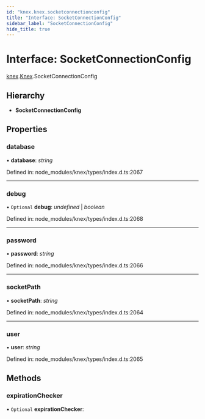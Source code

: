 ```yaml
---
id: "knex.knex.socketconnectionconfig"
title: "Interface: SocketConnectionConfig"
sidebar_label: "SocketConnectionConfig"
hide_title: true
---
```


# Interface: SocketConnectionConfig

[knex](../modules/knex.md).[Knex](../modules/knex.knex-1.md).SocketConnectionConfig

## Hierarchy

* **SocketConnectionConfig**

## Properties

### database

• **database**: *string*

Defined in: node_modules/knex/types/index.d.ts:2067

___

### debug

• `Optional` **debug**: *undefined* \| *boolean*

Defined in: node_modules/knex/types/index.d.ts:2068

___

### password

• **password**: *string*

Defined in: node_modules/knex/types/index.d.ts:2066

___

### socketPath

• **socketPath**: *string*

Defined in: node_modules/knex/types/index.d.ts:2064

___

### user

• **user**: *string*

Defined in: node_modules/knex/types/index.d.ts:2065

## Methods

### expirationChecker

• `Optional` **expirationChecker**:
